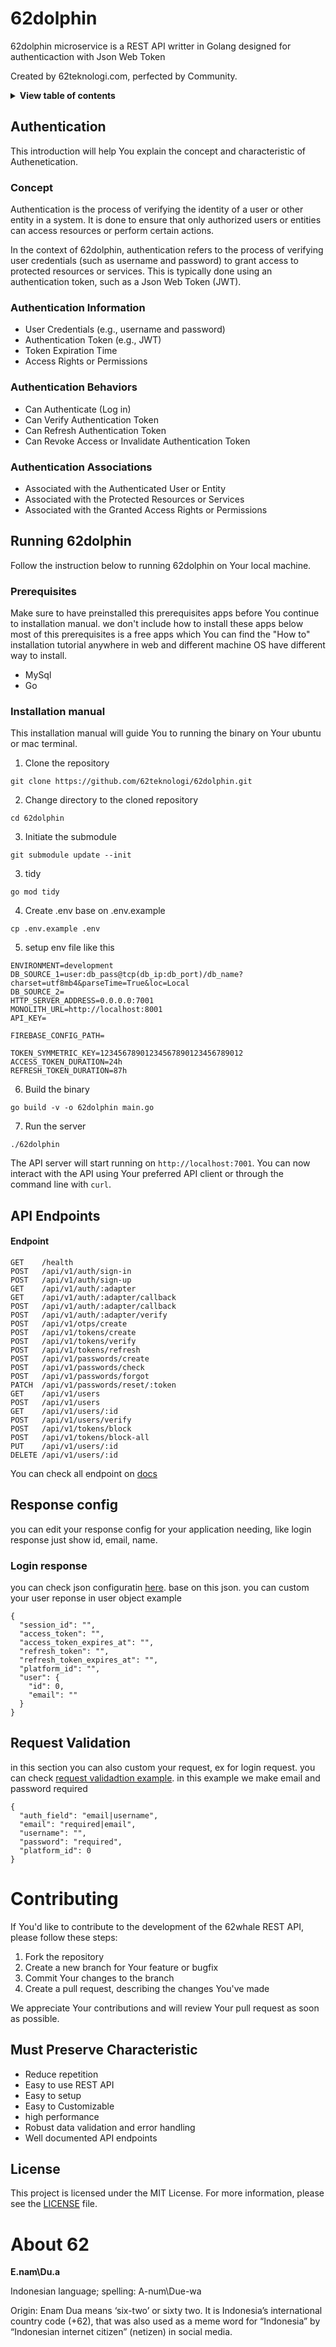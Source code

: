 # 62dolphin
  62dolphin microservice is a REST API writter in Golang designed for authenticaction with Json Web Token

  Created by 62teknologi.com, perfected by Community.

<details>
<summary><b>View table of contents</b></summary>

- [authentication](#authenticaction)
  - [concept](#concept)
    - [Authentication Information](#authentication-information)
    - [Authentication Behaviours](#authentication-ehaviors)
    - [Authentication Associations](#authentication-associations)
  - [Running 62dolphin](#running-62dolphin)
    - [Prerequisites](#prerequisites)
    - [Installation manual](#installation-manual)
  - [API Endpoints](#api-endpoints)
-[contributing](#contributing)
  - [Must Preserve Characteristic](#must-preserve-characteristic)
  - [License](#license)
- [About](#about-62)
</details>

## Authentication
This introduction will help You explain the concept and characteristic of Authenetication.

### Concept
Authentication is the process of verifying the identity of a user or other entity in a system. It is done to ensure that only authorized users or entities can access resources or perform certain actions.

In the context of 62dolphin, authentication refers to the process of verifying user credentials (such as username and password) to grant access to protected resources or services. This is typically done using an authentication token, such as a Json Web Token (JWT).

### Authentication Information
- User Credentials (e.g., username and password)
- Authentication Token (e.g., JWT)
- Token Expiration Time
- Access Rights or Permissions

### Authentication Behaviors
- Can Authenticate (Log in)
- Can Verify Authentication Token
- Can Refresh Authentication Token
- Can Revoke Access or Invalidate Authentication Token

### Authentication Associations
- Associated with the Authenticated User or Entity
- Associated with the Protected Resources or Services
- Associated with the Granted Access Rights or Permissions



## Running 62dolphin

Follow the instruction below to running 62dolphin on Your local machine.

### Prerequisites
Make sure to have preinstalled this prerequisites apps before You continue to installation manual. we don't include how to install these apps below most of this prerequisites is a free apps which You can find the "How to" installation tutorial anywhere in web and different machine OS have different way to install.
- MySql
- Go

### Installation manual
This installation manual will guide You to running the binary on Your ubuntu or mac terminal.

1. Clone the repository
```
git clone https://github.com/62teknologi/62dolphin.git
```

2. Change directory to the cloned repository
```
cd 62dolphin
```

3. Initiate the submodule
```
git submodule update --init
```

3. tidy
```
go mod tidy
```

4. Create .env base on .env.example
```
cp .env.example .env
```

5. setup env file like this
```
ENVIRONMENT=development
DB_SOURCE_1=user:db_pass@tcp(db_ip:db_port)/db_name?charset=utf8mb4&parseTime=True&loc=Local
DB_SOURCE_2=
HTTP_SERVER_ADDRESS=0.0.0.0:7001
MONOLITH_URL=http://localhost:8001
API_KEY=

FIREBASE_CONFIG_PATH=

TOKEN_SYMMETRIC_KEY=12345678901234567890123456789012
ACCESS_TOKEN_DURATION=24h
REFRESH_TOKEN_DURATION=87h
```

6. Build the binary
```
go build -v -o 62dolphin main.go
```

7. Run the server
```
./62dolphin
```

The API server will start running on `http://localhost:7001`. You can now interact with the API using Your preferred API client or through the command line with `curl`.

## API Endpoints

#### Endpoint
```
GET    /health                   
POST   /api/v1/auth/sign-in      
POST   /api/v1/auth/sign-up     
GET    /api/v1/auth/:adapter     
GET    /api/v1/auth/:adapter/callback 
POST   /api/v1/auth/:adapter/callback 
POST   /api/v1/auth/:adapter/verify 
POST   /api/v1/otps/create       
POST   /api/v1/tokens/create     
POST   /api/v1/tokens/verify     
POST   /api/v1/tokens/refresh    
POST   /api/v1/passwords/create  
POST   /api/v1/passwords/check   
POST   /api/v1/passwords/forgot  
PATCH  /api/v1/passwords/reset/:token 
GET    /api/v1/users             
POST   /api/v1/users             
GET    /api/v1/users/:id         
POST   /api/v1/users/verify      
POST   /api/v1/tokens/block      
POST   /api/v1/tokens/block-all  
PUT    /api/v1/users/:id         
DELETE /api/v1/users/:id         
```

You can check all endpoint on [docs](/docs/62Dolphin-microservice.postman_collection.json)

## Response config
you can edit your response config for your application needing, like login response just show id, email, name.

### Login response
you can check json configuratin [here](/setting/transformers/response/auth/login.json). base on this json. you can custom your user reponse in user object
example
```
{
  "session_id": "",
  "access_token": "",
  "access_token_expires_at": "",
  "refresh_token": "",
  "refresh_token_expires_at": "",
  "platform_id": "",
  "user": {
    "id": 0,
    "email": ""
  }
}
```

## Request Validation
in this section you can also custom your request, ex for login request. you can check [request validadtion example](/setting/transformers/request/auth/login.json).
in this example we make email and password required
```
{
  "auth_field": "email|username",
  "email": "required|email",
  "username": "",
  "password": "required",
  "platform_id": 0
}
```

# Contributing

If You'd like to contribute to the development of the 62whale REST API, please follow these steps:

1. Fork the repository
2. Create a new branch for Your feature or bugfix
3. Commit Your changes to the branch
4. Create a pull request, describing the changes You've made

We appreciate Your contributions and will review Your pull request as soon as possible.

## Must Preserve Characteristic 
- Reduce repetition
- Easy to use REST API
- Easy to setup
- Easy to Customizable
- high performance
- Robust data validation and error handling
- Well documented API endpoints

## License

This project is licensed under the MIT License. For more information, please see the [LICENSE](./LICENSE) file.

# About 62
**E.nam\Du.a**

Indonesian language; spelling: A-num\Due-wa

Origin: Enam Dua means ‘six-two’ or sixty two. It is Indonesia’s international country code (+62), that was also used as a meme word for “Indonesia” by “Indonesian internet citizen” (netizen) in social media.